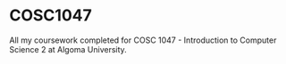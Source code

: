 # COSC1047
All my coursework completed for COSC 1047 - Introduction to Computer Science 2 at Algoma University.
